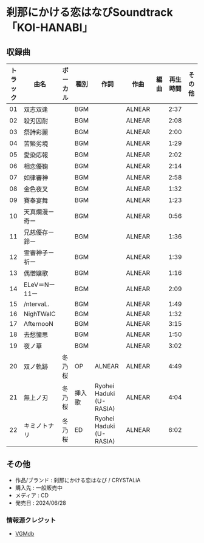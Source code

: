 # 刹那にかける恋はなびSoundtrack 「KOI-HANABI」

## 収録曲

| トラック | 曲名 | ボーカル | 種別 | 作詞 | 作曲 | 編曲 | 再生時間 | その他 |
|---|---|---|---|---|---|---|---|---|
| 01 | 双志双逢 |  | BGM |  | ALNEAR |  | 2:37 |  |
| 02 | 殺刃囚耐 |  | BGM |  | ALNEAR |  | 2:08 |  |
| 03 | 祭詩彩麗 |  | BGM |  | ALNEAR |  | 2:00 |  |
| 04 | 苦緊劣境 |  | BGM |  | ALNEAR |  | 1:29 |  |
| 05 | 愛染応報 |  | BGM |  | ALNEAR |  | 2:02 |  |
| 06 | 相恋優鞠 |  | BGM |  | ALNEAR |  | 2:14 |  |
| 07 | 如律審神 |  | BGM |  | ALNEAR |  | 2:58 |  |
| 08 | 金色夜叉 |  | BGM |  | ALNEAR |  | 1:32 |  |
| 09 | 賽奉宴舞 |  | BGM |  | ALNEAR |  | 1:23 |  |
| 10 | 天真爛漫ー奇ー |  | BGM |  | ALNEAR |  | 0:56 |  |
| 11 | 兄慈優存ー鈴ー |  | BGM |  | ALNEAR |  | 1:36 |  |
| 12 | 霊審神子ー祈ー |  | BGM |  | ALNEAR |  | 1:39 |  |
| 13 | 偶憎嬢歌 |  | BGM |  | ALNEAR |  | 1:16 |  |
| 14 | ELeV＝Nー11ー |  | BGM |  | ALNEAR |  | 2:09 |  |
| 15 | /ntervaL. |  | BGM |  | ALNEAR |  | 1:49 |  |
| 16 | NighTWalC |  | BGM |  | ALNEAR |  | 1:32 |  |
| 17 | ΛfternooN |  | BGM |  | ALNEAR |  | 3:15 |  |
| 18 | 去愁憧思 |  | BGM |  | ALNEAR |  | 1:50 |  |
| 19 | 夜ノ華 |  | BGM |  | ALNEAR |  | 3:02 |  |
| 20 | 双ノ軌跡 | 冬乃桜 | OP | ALNEAR | ALNEAR |  | 4:49 |  |
| 21 | 無上ノ刃 | 冬乃桜 | 挿入歌 | Ryohei Haduki (U-RASIA) | ALNEAR |  | 4:04 |  |
| 22 | キミノトナリ | 冬乃桜 | ED | Ryohei Haduki (U-RASIA) | ALNEAR |  | 6:02 |  |

## その他

- 作品/ブランド : 刹那にかける恋はなび / CRYSTALiA
- 購入先 : 一般販売中
- メディア : CD
- 発売日 : 2024/06/28

### 情報源クレジット

- [VGMdb](https://vgmdb.net/album/138578)
